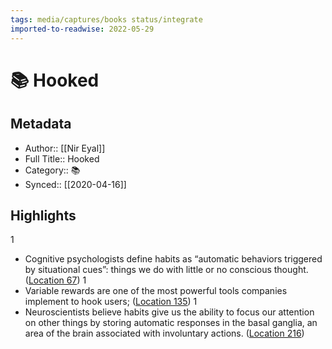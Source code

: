 ```yaml
---
tags: media/captures/books status/integrate
imported-to-readwise: 2022-05-29
---
```

# 📚 Hooked

## Metadata
- Author:: [[Nir Eyal]]
- Full Title:: Hooked
- Category:: 📚
- Synced:: [[2020-04-16]]

## Highlights
1
- Cognitive psychologists define habits as “automatic behaviors triggered by situational cues”: things we do with little or no conscious thought. ([Location 67](https://readwise.io/to_kindle?action=open&asin=B00LMGLXTS&location=67))
1
- Variable rewards are one of the most powerful tools companies implement to hook users; ([Location 135](https://readwise.io/to_kindle?action=open&asin=B00LMGLXTS&location=135))
1
- Neuroscientists believe habits give us the ability to focus our attention on other things by storing automatic responses in the basal ganglia, an area of the brain associated with involuntary actions. ([Location 216](https://readwise.io/to_kindle?action=open&asin=B00LMGLXTS&location=216))
